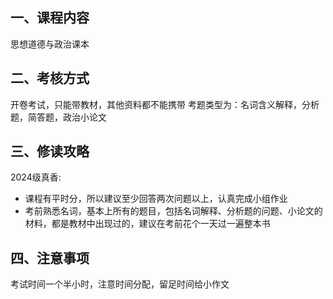 ## 一、课程内容
思想道德与政治课本

## 二、考核方式
开卷考试，只能带教材，其他资料都不能携带
考题类型为：名词含义解释，分析题，简答题，政治小论文

## 三、修读攻略
2024级真香:
- 课程有平时分，所以建议至少回答两次问题以上，认真完成小组作业
- 考前熟悉名词，基本上所有的题目，包括名词解释、分析题的问题、小论文的材料，都是教材中出现过的，建议在考前花个一天过一遍整本书

## 四、注意事项
考试时间一个半小时，注意时间分配，留足时间给小作文
